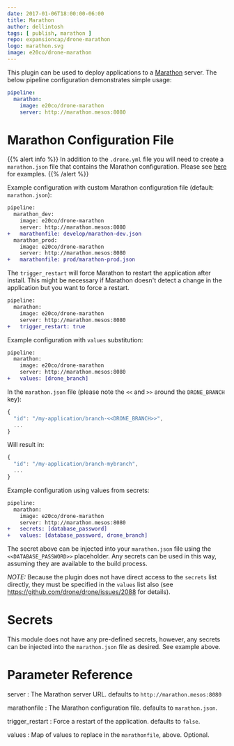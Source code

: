 ```yaml
---
date: 2017-01-06T18:00:00-06:00
title: Marathon
author: dellintosh
tags: [ publish, marathon ]
repo: expansioncap/drone-marathon
logo: marathon.svg
image: e20co/drone-marathon
---
```


This plugin can be used to deploy applications to a [Marathon](https://mesosphere.github.io/marathon/) server. The below pipeline configuration demonstrates simple usage:

```yaml
pipeline:
  marathon:
    image: e20co/drone-marathon
    server: http://marathon.mesos:8080
```

# Marathon Configuration File

{{% alert info %}}
In addition to the `.drone.yml` file you will need to create a `marathon.json` file that contains the Marathon configuration.  Please see [here](https://github.com/mesosphere/marathon/tree/master/examples) for examples.
{{% /alert %}}

Example configuration with custom Marathon configuration file (default: `marathon.json`):

```diff
pipeline:
  marathon_dev:
    image: e20co/drone-marathon
    server: http://marathon.mesos:8080
+   marathonfile: develop/marathon-dev.json
  marathon_prod:
    image: e20co/drone-marathon
    server: http://marathon.mesos:8080
+   marathonfile: prod/marathon-prod.json
```

The `trigger_restart` will force Marathon to restart the application after install.  This might be necessary if Marathon doesn't detect a change in the application but you want to force a restart.

```diff
pipeline:
  marathon:
    image: e20co/drone-marathon
    server: http://marathon.mesos:8080
+   trigger_restart: true
```

Example configuration with `values` substitution:

```diff
pipeline:
  marathon:
    image: e20co/drone-marathon
    server: http://marathon.mesos:8080
+   values: [drone_branch]
```

In the `marathon.json` file (please note the `<<` and `>>` around the `DRONE_BRANCH` key):

```js
{
  "id": "/my-application/branch-<<DRONE_BRANCH>>",
  ...
}
```

Will result in:

```js
{
  "id": "/my-application/branch-mybranch",
  ...
}
```

Example configuration using values from secrets:

```diff
pipeline:
  marathon:
    image: e20co/drone-marathon
    server: http://marathon.mesos:8080
+   secrets: [database_password]
+   values: [database_password, drone_branch]
```

The secret above can be injected into your `marathon.json` file using the `<<DATABASE_PASSWORD>>` placeholder.  Any secrets can be used in this way, assuming they are available to the build process.

*NOTE:* Because the plugin does not have direct access to the `secrets` list directly, they must be specified in the `values` list also (see https://github.com/drone/drone/issues/2088 for details).

# Secrets

This module does not have any pre-defined secrets, however, any secrets can be injected into the `marathon.json` file as desired.  See example above.

# Parameter Reference

server
: The Marathon server URL. defaults to `http://marathon.mesos:8080`

marathonfile
: The Marathon configuration file. defaults to `marathon.json`.

trigger_restart
: Force a restart of the application. defaults to `false`.

values
: Map of values to replace in the `marathonfile`, above.  Optional.
